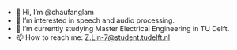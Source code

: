 - 👋 Hi, I’m @chaufanglam
- 👀 I’m interested in speech and audio processing.
- 🌱 I’m currently studying Master Electrical Engineering in TU Delft.
- 📫 How to reach me: Z.Lin-7@student.tudelft.nl

<!---
chaufanglam/chaufanglam is a ✨ special ✨ repository because its `README.md` (this file) appears on your GitHub profile.
You can click the Preview link to take a look at your changes.
--->
